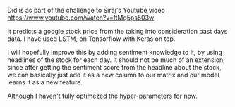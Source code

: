 Did is as part of the challenge to Siraj's Youtube video https://www.youtube.com/watch?v=ftMq5ps503w

It predicts a google stock price from the taking into consideration past days data. I have used LSTM, on Tensorflow with Keras on top.

I will hopefully improve this by adding sentiment knowledge to it, by using headlines of the stock for each day.
It should not be much of an extension, since after getting the sentiment score from the headline about the stock, we can basically just add it as a new column to our matrix and our model learns it as a new feature.

Although I haven't fully optimezed the hyper-parameters for now.
